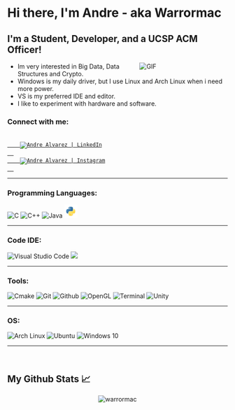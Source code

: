 # Hi there, I'm Andre - aka Warrormac 

## I'm a Student, Developer, and a UCSP ACM Officer! 

<img align="right" alt="GIF" src="https://media.giphy.com/media/nIoUgc3KW2BF5rxVj2/giphy-downsized-large.gif" width="40%" height=30%/>



- Im very interested in Big Data, Data Structures and Crypto.
- Windows is my daily driver, but I use Linux and Arch Linux when i need more power.
- VS is my preferred IDE and editor. 
- I like to experiment with hardware and software. 


### Connect with me:

<a href="https://www.linkedin.com/in/andre-alvarez-5b2498106/">
<code>
    <img alt="Andre Alvarez | LinkedIn" height="20px" src="https://cdn.icon-icons.com/icons2/3041/PNG/512/linkedin_logo_icon_189225.png" />
  </code>
</a>

<a href="https://www.instagram.com/andre_alvarez_251/">
  <code>
    <img alt="Andre Alvarez | Instagram" height="20px" src="https://i.pinimg.com/originals/3b/21/c7/3b21c7efd2ba9c119fb8d361acacc31d.png" />
  </code>
</a>
    
<hr>

### Programming Languages:

<img title="C" alt="C" width="35px" src="https://img.icons8.com/color/452/c-programming.png" /> <img title="C++" alt="C++" width="30px" src="https://upload.wikimedia.org/wikipedia/commons/thumb/1/18/ISO_C%2B%2B_Logo.svg/1822px-ISO_C%2B%2B_Logo.svg.png" /> <img title="Java" alt="Java" width="30px" src="https://freepikpsd.com/file/2019/10/java-logo-transparent-png-5-Transparent-Images.png" /> <img title="Python" alt="Python" width="30px" src="https://raw.githubusercontent.com/github/explore/master/topics/python/python.png" />

<hr>

### Code IDE:

<img title="Visual Studio Code" width="30px"  src="https://upload.wikimedia.org/wikipedia/commons/thumb/9/9a/Visual_Studio_Code_1.35_icon.svg/2048px-Visual_Studio_Code_1.35_icon.svg.png" />   <img titel="Visual Studio" width="30px"  src="https://upload.wikimedia.org/wikipedia/commons/thumb/5/59/Visual_Studio_Icon_2019.svg/640px-Visual_Studio_Icon_2019.svg.png" />

<hr>

### Tools:

<img title="Cmake" height="30px" src="https://cmake.org/wp-content/uploads/2018/11/cmake_logo_slider.png"/> <img title="Git" height="20px" src="https://seeklogo.com/images/G/git-bash-logo-B6475E8359-seeklogo.com.png"/> <img title="Github" height="30px" src="https://github.githubassets.com/images/modules/logos_page/GitHub-Mark.png"/> <img title="OpenGL" height="30px" src="https://upload.wikimedia.org/wikipedia/commons/thumb/e/e9/Opengl-logo.svg/2560px-Opengl-logo.svg.png"/> <img title="Terminal" height="30px" src="https://w7.pngwing.com/pngs/77/473/png-transparent-computer-icons-computer-terminal-others-angle-rectangle-logo.png"/> <img title="Unity" height="30px" src="https://www.uniat.com/wp-content/uploads/2017/09/unity-logo-black_1280.0.jpg"/>



    
<hr>

### OS:

<img title="Arch Linux" height="30px" src="https://upload.wikimedia.org/wikipedia/commons/thumb/a/a5/Archlinux-icon-crystal-64.svg/1200px-Archlinux-icon-crystal-64.svg.png"/> <img title="Ubuntu" height="30px" src="https://logos-marcas.com/wp-content/uploads/2020/11/Ubuntu-Emblema.png"/> <img title="Windows 10" height="30px" src="https://upload.wikimedia.org/wikipedia/commons/thumb/5/5f/Windows_logo_-_2012.svg/1200px-Windows_logo_-_2012.svg.png" />

<hr>


<br />

## My Github Stats 📈
<p align="center"> <img src="https://github-readme-stats.vercel.app/api?username=warrormac&show_icons=true&theme=gotham" alt="warrormac" />





  

  


